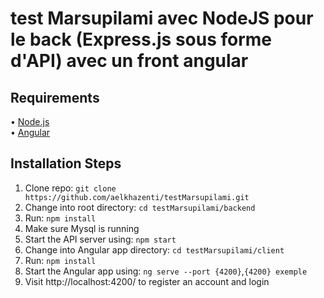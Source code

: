 # test Marsupilami avec NodeJS pour le back (Express.js sous forme d'API) avec un front angular 


## Requirements

• [Node.js](http://nodejs.org/)  
• [Angular](https://angular.io/)

## Installation Steps 

1. Clone repo: `git clone https://github.com/aelkhazenti/testMarsupilami.git`
2. Change into root directory: `cd testMarsupilami/backend`
3. Run: `npm install`
4. Make sure Mysql is running
5. Start the API server using: `npm start`
6. Change into Angular app directory: `cd testMarsupilami/client`
7. Run: `npm install`
8. Start the Angular app using: `ng serve --port {4200}`,`{4200} exemple`
9. Visit http://localhost:4200/ to register an account and login

